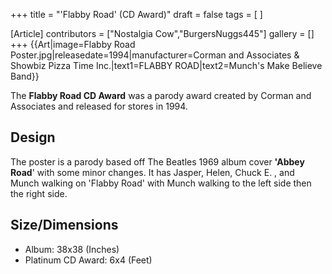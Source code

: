 +++
title = "'Flabby Road' (CD Award)"
draft = false
tags = [ ]

[Article]
contributors = ["Nostalgia Cow","BurgersNuggs445"]
gallery = []
+++
{{Art|image=Flabby Road Poster.jpg|releasedate=1994|manufacturer=Corman and Associates & Showbiz Pizza Time Inc.|text1=FLABBY ROAD|text2=Munch's Make Believe Band}}

The **Flabby Road CD Award** was a parody award created by Corman and Associates and released for stores in 1994.

## Design ##
The poster is a parody based off The Beatles 1969 album cover **'Abbey Road**' with some minor changes. It has Jasper, Helen, Chuck E. , and Munch walking on 'Flabby Road' with Munch walking to the left side then the right side.

## Size/Dimensions ##

* Album: 38x38 (Inches)
* Platinum CD Award: 6x4 (Feet)